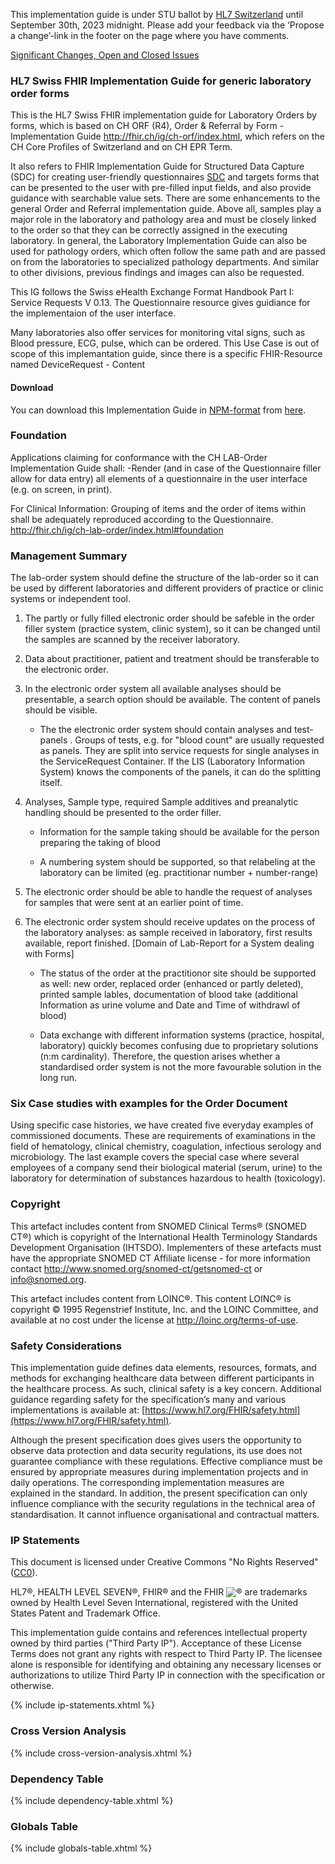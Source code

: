<!-- markdownlint-disable MD001 MD033 MD041 -->

<div markdown="1" class="stu-note">

This implementation guide is under STU ballot by [HL7 Switzerland](https://www.hl7.ch/) until September 30th, 2023 midnight.
Please add your feedback via the ‘Propose a change’-link in the footer on the page where you have comments.

  <a href="changelog.html">Significant Changes, Open and Closed Issues</a>

</div>

### HL7 Swiss FHIR Implementation Guide for generic laboratory order forms

This is the HL7 Swiss FHIR implementation guide for Laboratory Orders by forms, which is based on CH ORF (R4), Order & Referral by Form - Implementation Guide <http://fhir.ch/ig/ch-orf/index.html>, which refers on the CH Core Profiles of Switzerland and on CH EPR Term.

It also refers to FHIR Implementation Guide for Structured Data Capture (SDC) for creating user-friendly questionnaires [SDC](https://build.fhir.org/ig/HL7/sdc/index.html) and targets forms that can be presented to the user with pre-filled input fields, and also provide guidance with searchable value sets.
There are some enhancements to the general Order and Referral implementation guide. Above all, samples play a major role in the laboratory and pathology area and must be closely linked to the order so that they can be correctly assigned in the executing laboratory. In general, the Laboratory Implementation Guide can also be used for pathology orders, which often follow the same path and are passed on from the laboratories to specialized pathology departments. And similar to other divisions, previous findings and images can also be requested.

This IG follows the Swiss eHealth Exchange Format Handbook Part I: Service Requests V 0.13. The Questionnaire resource gives guidiance for the implementaion of the user interface.

Many laboratories also offer services for monitoring vital signs, such as Blood pressure, ECG, pulse, which can be ordered. This Use Case is out of scope of this implemantation guide, since there is a specific FHIR-Resource named DeviceRequest - Content

#### Download

You can download this Implementation Guide in [NPM-format](https://confluence.hl7.org/display/FHIR/NPM+Package+Specification) from [here](https://fhir.ch/ig/ch-lab-order/package.tgz).

### Foundation

Applications claiming for conformance with the CH LAB-Order Implementation Guide shall:
-Render (and in case of the Questionnaire filler allow for data entry) all elements of a questionnaire in the user interface (e.g. on screen, in print).

For Clinical Information: Grouping of items and the order of items within shall be adequately reproduced according to the Questionnaire.
<http://fhir.ch/ig/ch-lab-order/index.html#foundation>

### Management Summary

The lab-order system should define the structure of the lab-order so it can be used by different laboratories and different providers of practice or clinic systems or independent tool.

1. The partly or fully filled electronic order should be safeble in the order filler system (practice system, clinic system), so it can be changed until the samples are scanned by the receiver laboratory.

2. Data about practitioner, patient and treatment should be transferable to the electronic order.

3. In the electronic order system all available analyses should be presentable, a search option should be available. The content of panels should be visible.
   * The the electronic order system should contain analyses and test-panels . Groups of tests, e.g. for "blood count" are usually requested as panels. They are split into service requests for single analyses in the ServiceRequest Container. If the LIS (Laboratory Information System) knows the components of the panels, it can do the splitting itself.

4. Analyses, Sample type, required Sample additives and preanalytic handling should be presented to the order filler.

   * Information for the sample taking should be available for the person preparing the taking of blood

   * A numbering system should be supported, so that relabeling at the laboratory can be limited (eg. practitionar number + number-range)

5. The electronic order should be able to handle the request of analyses for samples that were sent at an earlier point of time.

6. The electronic order system should receive updates on the process of the laboratory analyses: as sample received in laboratory, first results available, report finished. [Domain of Lab-Report for a System dealing with Forms]

   * The status of the order at the practitionor site should be supported as well: new order, replaced order (enhanced or partly deleted), printed sample lables, documentation of blood take (additional Information as urine volume and Date and Time of withdrawl of blood)

   * Data exchange with different information systems (practice, hospital, laboratory) quickly becomes confusing due to proprietary solutions (n:m cardinality). Therefore, the question arises whether a standardised order system is not the more favourable solution in the long run.

### Six Case studies with examples for the Order Document

Using specific case histories, we have created five everyday examples of commissioned documents. These are requirements of examinations in the field of hematology, clinical chemistry, coagulation, infectious serology and microbiology. The last example covers the special case where several employees of a company send their biological material (serum, urine) to the laboratory for determination of substances hazardous to health (toxicology).

### Copyright

This artefact includes content from SNOMED Clinical Terms&reg; (SNOMED CT&reg;) which is copyright of the International Health Terminology Standards Development Organisation (IHTSDO). Implementers of these artefacts must have the appropriate SNOMED CT Affiliate license - for more information contact <http://www.snomed.org/snomed-ct/getsnomed-ct> or <info@snomed.org>.

This artefact includes content from LOINC®. This content LOINC® is copyright © 1995 Regenstrief Institute, Inc. and the LOINC Committee, and available at no cost under the license at <http://loinc.org/terms-of-use>.

### Safety Considerations
This implementation guide defines data elements, resources, formats, and methods for exchanging healthcare data between different participants in the healthcare process. As such, clinical safety is a key concern. Additional guidance regarding safety for the specification’s many and various implementations is available at: [https://www.hl7.org/FHIR/safety.html](https://www.hl7.org/FHIR/safety.html).

Although the present specification does gives users the opportunity to observe data protection and data security regulations, its use does not guarantee compliance with these regulations. Effective compliance must be ensured by appropriate measures during implementation projects and in daily operations. The corresponding implementation measures are explained in the standard. 
In addition, the present specification can only influence compliance with the security regulations in the technical area of standardisation. It cannot influence organisational and contractual matters.

### IP Statements

This document is licensed under Creative Commons "No Rights Reserved" ([CC0](https://creativecommons.org/publicdomain/zero/1.0/)).

HL7®, HEALTH LEVEL SEVEN®, FHIR® and the FHIR <img src="icon-fhir-16.png" style="float: none; margin: 0px; padding: 0px; vertical-align: bottom"/>&reg; are trademarks owned by Health Level Seven International, registered with the United States Patent and Trademark Office.

This implementation guide contains and references intellectual property owned by third parties ("Third Party IP"). Acceptance of these License Terms does not grant any rights with respect to Third Party IP. The licensee alone is responsible for identifying and obtaining any necessary licenses or authorizations to utilize Third Party IP in connection with the specification or otherwise.

{% include ip-statements.xhtml %}

### Cross Version Analysis

{% include cross-version-analysis.xhtml %}

### Dependency Table

{% include dependency-table.xhtml %}

### Globals Table

{% include globals-table.xhtml %}
